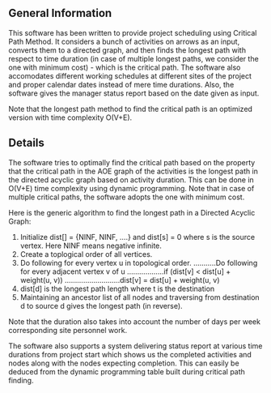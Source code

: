 General Information
---------------------

This software has been written to provide project scheduling using Critical Path Method. It considers a bunch of activities on arrows as an input,  converts them to a directed graph, and then finds the longest path with respect to time duration (in case of multiple longest paths, we consider the one with minimum cost) - which is the critical path. The software also accomodates different working schedules at different sites of the project and proper calendar dates instead of mere time durations. Also, the software gives the manager status report based on the date given as input.

Note that the longest path method to find the critical path is an optimized version with time complexity O(V+E). 


Details
---------

The software tries to optimally find the critical path based on the property that the critical path in the AOE graph of the activities is the longest path in the directed acyclic graph based on activity duration. This can be done in O(V+E) time complexity using dynamic programming. Note that in case of multiple critical paths, the software adopts the one with minimum cost.

Here is the generic algorithm to find the longest path in a Directed Acyclic Graph:

1) Initialize dist[] = {NINF, NINF, ….} and dist[s] = 0 where s is the source vertex. Here NINF means negative infinite.
2) Create a toplogical order of all vertices.
3) Do following for every vertex u in topological order.
………..Do following for every adjacent vertex v of u
………………if (dist[v] < dist[u] + weight(u, v))
………………………dist[v] = dist[u] + weight(u, v)
4) dist[d] is the longest path length where t is the destination
5) Maintaining an ancestor list of all nodes and traversing from destination d to source d gives the longest path (in reverse).

Note that the duration also takes into account the number of days per week corresponding site personnel work.

The software also supports a system delivering status report at various time durations from project start which shows us the completed activities and nodes along with the nodes expecting completion. This can easily be deduced from the dynamic programming table built during critical path finding.

